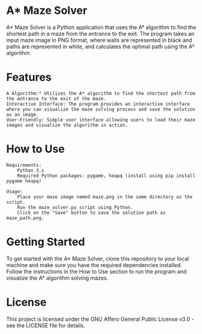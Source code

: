 # A* Maze Solver
A* Maze Solver is a Python application that uses the A* algorithm to find the shortest path in a maze from the entrance to the exit. The program takes an input maze image in PNG format, where walls are represented in black and paths are represented in white, and calculates the optimal path using the A* algorithm.

# Features
    A Algorithm:* Utilizes the A* algorithm to find the shortest path from the entrance to the exit of the maze.
    Interactive Interface: The program provides an interactive interface where you can visualize the maze solving process and save the solution as an image.
    User-Friendly: Simple user interface allowing users to load their maze images and visualize the algorithm in action.

# How to Use
    Requirements:
        Python 3.x
        Required Python packages: pygame, heapq (install using pip install pygame heapq)

    Usage:
        Place your maze image named maze.png in the same directory as the script.
        Run the maze_solver.py script using Python.
        Click on the "Save" button to save the solution path as maze_path.png.

# Getting Started
To get started with the A* Maze Solver, clone this repository to your local machine and make sure you have the required dependencies installed. Follow the instructions in the How to Use section to run the program and visualize the A* algorithm solving mazes.

# License
This project is licensed under the GNU Affero General Public License v3.0 - see the LICENSE file for details.

